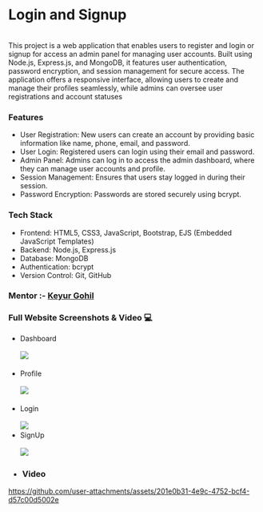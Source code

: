 
<h1>Login and Signup</h1><br>
This project is a web application that enables users to register and login or signup for access an admin panel for managing user accounts. Built using Node.js, Express.js, and MongoDB, it features user authentication, password encryption, and session management for secure access.
The application offers a responsive interface, allowing users to create and manage their profiles seamlessly, while admins can oversee user registrations and account statuses<br>
<h3>Features</h3>
<ul>
  <li>
    User Registration: New users can create an account by providing basic information like name, phone, email, and password.
  </li>
  <li>
     User Login: Registered users can login using their email and password.
  </li>
  <li>
     Admin Panel: Admins can log in to access the admin dashboard, where they can manage user accounts and profile.
  </li>
  <li>
      Session Management: Ensures that users stay logged in during their session.
  </li>
  <li>
      Password Encryption: Passwords are stored securely using bcrypt.
  </li>

</ul>
<h3>Tech Stack</h3>
<ul>
  <li>
     Frontend: HTML5, CSS3, JavaScript, Bootstrap, EJS (Embedded JavaScript Templates)
  </li>
  <li>
      Backend: Node.js, Express.js
  </li>
  <li>
      Database: MongoDB
  </li>
  <li>
      Authentication: bcrypt
  </li>
  <li>
      Version Control: Git, GitHub
  </li>
  
</ul>
<h3>
    Mentor :- <a href="https://github.com/keyurgohil13">Keyur Gohil </a>
</h3>
<h3> Full Website Screenshots & Video 💻</h3>
<ul>
  <li>
    Dashboard
    <br>
    <br>
    <img src="https://firebasestorage.googleapis.com/v0/b/img-str.appspot.com/o/dash1.png?alt=media&token=a5b08de1-81f1-4e18-9967-0d0aac43c154" />
    <br>
    <br>
  </li>
  <li>
    Profile
    <br>
    <br>
    <img src="https://firebasestorage.googleapis.com/v0/b/img-str.appspot.com/o/profile.png?alt=media&token=a0aa3e4a-d3cc-474b-b834-d572c43d74d3" />
    <br>
    <br>
  </li>
  <li>
    Login
    <br>
    <br>
    <img src="https://firebasestorage.googleapis.com/v0/b/img-str.appspot.com/o/login1.png?alt=media&token=fda7a1f3-308c-4151-b10b-b3b4d0ff7cae" />
  </li>
  <li>
    SignUp
    <br>
    <br>
    <img src="https://firebasestorage.googleapis.com/v0/b/img-str.appspot.com/o/sign-1.png?alt=media&token=57a3161b-06d1-4d9c-9c12-295d7fa495ed" />
  </li>
</ul>
<h3><ul><li>Video</li></ul></h3>

https://github.com/user-attachments/assets/201e0b31-4e9c-4752-bcf4-d57c00d5002e
